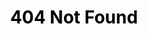 <h1 align="center" class="notFound"> 
    <span style="color: #000">404</span> 
    <span style="color: #000">Not</span> 
    <span style="color: #000">Found</span>
</h1>